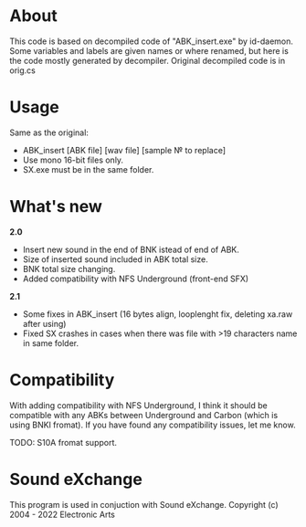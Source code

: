 # About
This code is based on decompiled code of "ABK_insert.exe" by id-daemon.
Some variables and labels are given names or where renamed, but here is the code mostly generated by decompiler.
Original decompiled code is in orig.cs

# Usage
Same as the original:
- ABK_insert [ABK file] [wav file] [sample № to replace]
- Use mono 16-bit files only.
- SX.exe must be in the same folder.

# What's new
**2.0**
- Insert new sound in the end of BNK istead of end of ABK.
- Size of inserted sound included in ABK total size.
- BNK total size changing.
- Added compatibility with NFS Underground (front-end SFX)

**2.1**
- Some fixes in ABK_insert (16 bytes align, looplenght fix, deleting xa.raw after using)
- Fixed SX crashes in cases when there was file with >19 characters name in same folder.

# Compatibility
With adding compatibility with NFS Underground, I think it should be compatible with any ABKs between Underground and Carbon (which is using BNKl fromat).
If you have found any compatibility issues, let me know.

TODO: S10A fromat support.

# Sound eXchange
This program is used in conjuction with Sound eXchange. 
Copyright (c) 2004 - 2022 Electronic Arts
